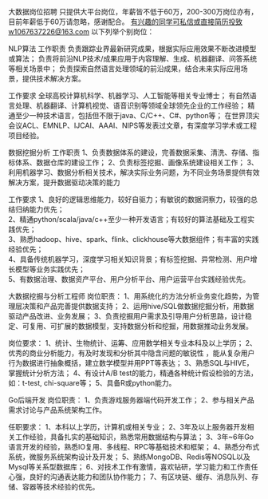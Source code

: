 大数据岗位招聘
只提供大平台岗位，年薪皆不低于60万，200-300万岗位亦有，目前年薪低于60万请忽略，感谢配合。
有兴趣的同学可私信或直接简历投致w1067637226@163.com 
以下列举个别岗位：

NLP算法 
工作职责 
负责跟踪业界最新研究成果，根据实际应用效果不断改进模型或算法； 
负责将前沿NLP技术/成果应用于内容理解、生成、机器翻译、问答系统等相关场景中； 
负责探索自然语言处理领域的前沿成果，结合未来实际应用场景，提供技术解决方案。

工作要求 
全球高校计算机科学、机器学习、人工智能等相关专业博士； 
有自然语言处理、机器翻译、计算机视觉、语音识别等领域全球领先企业的工作经验； 
精通至少一种技术语言，包括但不限于java、C/C++、C#、python等； 
在世界顶尖会议ACL、EMNLP、IJCAI、AAAI、NIPS等发表过文章，有深度学习学术或工程项目经验。

数据挖掘分析 
工作职责 
1、负责数据体系的建设，完善数据采集、清洗、存储、指标体系、数据仓库的建设工作； 
2、负责标签挖掘、画像系统建设相关工作； 
3、利用机器学习、数据分析相关技术，解决实际业务问题，为不同业务场景提供有效解决方案，提升数据驱动决策的能力

工作要求 
1、良好的逻辑思维能力，较好自驱力；有敏锐的数据洞察力，较强的总结归纳能力优先；  
2、精通python/scala/java/c++至少一种开发语言；有较好的算法基础及工程实践优先；  
3、熟悉hadoop、hive、spark、flink、clickhouse等大数据组件；有丰富的实践经验优先；  
4、具备传统机器学习，深度学习相关知识背景；有标签挖掘、异常检测、用户增长模型等业务实践优先；  
5、有数据治理、数据资产平台、用户分析平台、用户运营平台实践经验优先。

大数据挖掘与分析工程师 
岗位职责： 
1、用系统化的方法分析业务变化趋势，为管理层决策和产品完善提供数据支持； 
2、运用hive/SQL做数据挖掘分析，用数据驱动产品改进、业务发展； 
3、负责挖掘用户需求及引导用户分析思路，设计稳定、可复用、可扩展的数据模型，支持数据分析和挖掘，用数据推动业务发展。

岗位要求： 
1、统计、生物统计、运筹、应用数学相关专业本科及以上学历； 
2、优秀的商业分析能力，有及时发现和分析其中隐含问题的敏锐性 ，能从复杂用户行为数据进行抽象概括，建立数学模型并用PPT等表达； 
3、熟悉SQL与HIVE，掌握统计分析方法； 
4、有设计A/B test的能力，精通各种统计假设检验的方法，如：t-test, chi-square等； 
5、具备R或python能力。

Go后端开发 
岗位职责：
1、负责游戏服务器端代码开发工作； 
2、参与相关产品需求讨论与产品系统架构工作。 

任职要求： 
1、本科以上学历，计算机或相关专业； 
2、3年及以上服务器开发相关工作经验，具备扎实的基础知识，熟悉常用数据结构与算法； 
3、3年~6年Go语言开发的经验，熟悉IO复用、多线程、RPC等基础技术和框架； 
4、熟悉分布式系统，微服务系统架构设计及开发； 
5、熟练MongoDB、Redis等NOSQL以及Mysql等关系型数据库； 
6、对技术工作有激情，喜欢钻研，学习能力和工作责任心强，良好的沟通表达能力和团队协作能力； 
7、有区块链、缓存、消息队列、存储、容器等技术经验的优先。
